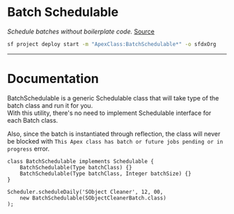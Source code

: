 # Batch Schedulable
*Schedule batches without boilerplate code.*
[Source](https://github.com/pkozuchowski/Apex-Opensource-Library/blob/master/force-app/commons/batch/BatchSchedulable.cls)

```bash
sf project deploy start -m "ApexClass:BatchSchedulable*" -o sfdxOrg
```

---
# Documentation

BatchSchedulable is a generic Schedulable class that will take type of the batch class and run it for you.  
With this utility, there's no need to implement Schedulable interface for each Batch class.

Also, since the batch is instantiated through reflection, the class will never be blocked with `This Apex class has batch or future jobs pending or in progress`
error.

```apex | Interface
class BatchSchedulable implements Schedulable {
    BatchSchedulable(Type batchClass) {}
    BatchSchedulable(Type batchClass, Integer batchSize) {}
}
```

```apex | Usage | The job will run everyday at 12:00 and execute SObjectCleanerBatch batch.
Scheduler.scheduleDaily('SObject Cleaner', 12, 00,
    new BatchSchedulable(SObjectCleanerBatch.class)
);
```